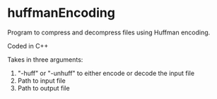 # huffmanEncoding
Program to compress and decompress files using Huffman encoding.

Coded in C++

Takes in three arguments:
  1. "-huff" or "-unhuff" to either encode or decode the input file
  2. Path to input file
  3. Path to output file
